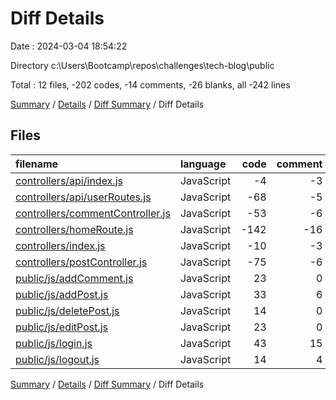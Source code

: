 # Diff Details

Date : 2024-03-04 18:54:22

Directory c:\\Users\\Bootcamp\\repos\\challenges\\tech-blog\\public

Total : 12 files,  -202 codes, -14 comments, -26 blanks, all -242 lines

[Summary](results.md) / [Details](details.md) / [Diff Summary](diff.md) / Diff Details

## Files
| filename | language | code | comment | blank | total |
| :--- | :--- | ---: | ---: | ---: | ---: |
| [controllers/api/index.js](/controllers/api/index.js) | JavaScript | -4 | -3 | -3 | -10 |
| [controllers/api/userRoutes.js](/controllers/api/userRoutes.js) | JavaScript | -68 | -5 | -14 | -87 |
| [controllers/commentController.js](/controllers/commentController.js) | JavaScript | -53 | -6 | -6 | -65 |
| [controllers/homeRoute.js](/controllers/homeRoute.js) | JavaScript | -142 | -16 | -22 | -180 |
| [controllers/index.js](/controllers/index.js) | JavaScript | -10 | -3 | -3 | -16 |
| [controllers/postController.js](/controllers/postController.js) | JavaScript | -75 | -6 | -10 | -91 |
| [public/js/addComment.js](/public/js/addComment.js) | JavaScript | 23 | 0 | 4 | 27 |
| [public/js/addPost.js](/public/js/addPost.js) | JavaScript | 33 | 6 | 8 | 47 |
| [public/js/deletePost.js](/public/js/deletePost.js) | JavaScript | 14 | 0 | 1 | 15 |
| [public/js/editPost.js](/public/js/editPost.js) | JavaScript | 23 | 0 | 3 | 26 |
| [public/js/login.js](/public/js/login.js) | JavaScript | 43 | 15 | 13 | 71 |
| [public/js/logout.js](/public/js/logout.js) | JavaScript | 14 | 4 | 3 | 21 |

[Summary](results.md) / [Details](details.md) / [Diff Summary](diff.md) / Diff Details